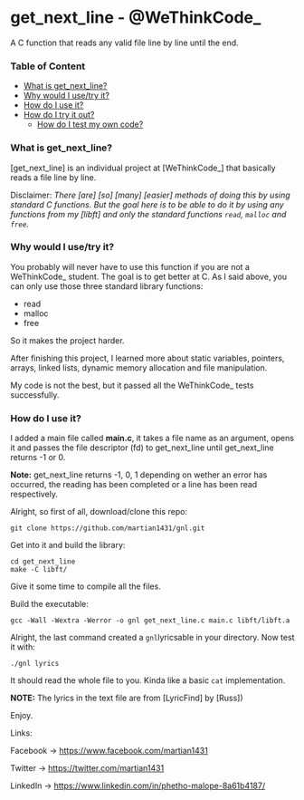 # get_next_line - @WeThinkCode_

A C function that reads any valid file line by line until the end.

### Table of Content
* [What is get_next_line?](#what-is-get_next_line)
* [Why would I use/try it?](#why-would-i-usetry-it)
* [How do I use it?](#how-do-i-use-it)
* [How do I try it out?](#how-do-i-try-it-out)
	* [How do I test my own code?](#how-do-i-test-my-own-code)

### What is get_next_line?

[get_next_line] is an individual project at [WeThinkCode_] that basically reads a file line by line.

Disclaimer: *There [are] [so] [many] [easier] methods of doing this by using standard C functions. But the goal here is to be able to do it by using any functions from my [libft] and only the standard functions `read`, `malloc` and `free`.*

### Why would I use/try it?

You probably will never have to use this function if you are not a WeThinkCode_ student. The goal is to get better at C. As I said above, you can only use those three standard library functions:

* read
* malloc
* free

So it makes the project harder.

After finishing this project, I learned more about static variables, pointers, arrays, linked lists, dynamic memory allocation and file manipulation.

My code is not the best, but it passed all the WeThinkCode_ tests successfully.

### How do I use it?

I added a main file called **main.c**, it takes a file name as an argument, opens it and passes the file descriptor (fd) to get_next_line until get_next_line returns -1 or 0.

**Note:** get_next_line returns -1, 0, 1 depending on wether an error has occurred, the reading has been completed or a line has been read respectively.

Alright, so first of all, download/clone this repo:

	git clone https://github.com/martian1431/gnl.git
	
Get into it and build the library:
	
	cd get_next_line
	make -C libft/

Give it some time to compile all the files.

Build the executable:
	
	gcc -Wall -Wextra -Werror -o gnl get_next_line.c main.c libft/libft.a

Alright, the last command created a `gnl`lyricsable in your directory. Now test it with:

	./gnl lyrics

It should read the whole file to you. Kinda like a basic `cat` implementation.

**NOTE:** The lyrics in the text file are from [LyricFind] by [Russ])

Enjoy.

Links:

Facebook 	-> https://www.facebook.com/martian1431

Twitter 	-> https://twitter.com/martian1431

LinkedIn 	-> https://www.linkedin.com/in/phetho-malope-8a61b4187/


